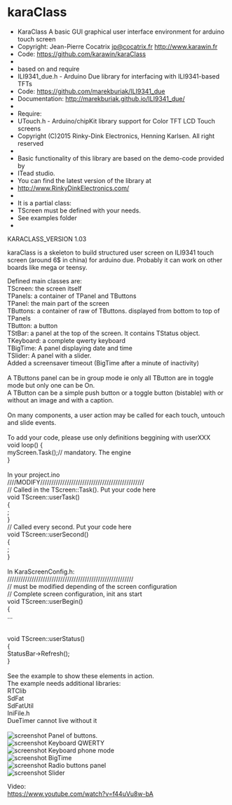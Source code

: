 # karaClass

 *  KaraClass A basic GUI graphical user interface environment for arduino touch screen 
 * Copyright: Jean-Pierre Cocatrix jp@cocatrix.fr http://www.karawin.fr
 * Code: https://github.com/karawin/karaClass
 * 
 * based on and require
 * ILI9341_due.h - Arduino Due library for interfacing with ILI9341-based TFTs
 * Code: https://github.com/marekburiak/ILI9341_due
 * Documentation: http://marekburiak.github.io/ILI9341_due/
 * 
 * Require: 
 *  UTouch.h - Arduino/chipKit library support for Color TFT LCD Touch screens 
 *  Copyright (C)2015 Rinky-Dink Electronics, Henning Karlsen. All right reserved
 *
 * Basic functionality of this library are based on the demo-code provided by  
 *  ITead studio.
 * You can find the latest version of the library at 
 * http://www.RinkyDinkElectronics.com/
 * 
 * It is a partial class:
 * TScreen must be defined with your needs.
 * See examples folder
 * 

 KARACLASS_VERSION 1.03
 
 
 karaClass is a skeleton to build structured user screen on ILI9341 touch screen (around 6$ in china) for arduino due.
 Probably it can work on other boards like mega or teensy.<br/>
 
 Defined main classes are:<br/>
 TScreen: the screen itself<br/>
 TPanels: a container of TPanel and TButtons<br/>
 TPanel:  the main part of the screen<br/>
 TButtons: a container of raw of TButtons.  displayed from bottom to top of TPanels<br/>
 TButton: a button<br/>
 TStBar: a panel at the top of the screen. It contains TStatus object.<br/>
 TKeyboard: a complete qwerty keyboard<br/>
 TBigTime: A panel displaying date and time<br/>
 TSlider: A panel with a slider.<br/>
 Added a screensaver timeout (BigTime after a minute of inactivity)<br/>
 <br/>
 A TButtons panel can be in group mode ie only all TButton are in toggle mode but only one can be On.<br/>
 A TButton can be a simple push button or a toggle button (bistable) with or without an image and with a caption.<br/>
 <br/>
 On many components, a user action may be called for each touch, untouch and slide events.<br/>
 <br/>
 To add your code, please use only definitions beggining with userXXX<br/>
 void loop() {<br/>
     myScreen.Task();// mandatory. The engine<br/>
}<br/>
<br/>
In your project.ino<br/>
////MODIFY///////////////////////////////////////////////<br/>
// Called in the TScreen::Task(). Put your  code here<br/>
void TScreen::userTask()<br/>
{<br/>
 ; <br/>
}<br/>
// Called every second. Put your code here<br/>
void TScreen::userSecond()<br/>
{<br/>
;<br/>
}<br/>
<br/>
In KaraScreenConfig.h:<br/>
/////////////////////////////////////////////////////////<br/>
// must be modified depending of the screen configuration<br/>
// Complete screen configuration, init ans start<br/>
void TScreen::userBegin()<br/>
{<br/>
...<br/>
 <br/>
 <br/>
 void TScreen::userStatus()<br/>
{<br/>
	StatusBar->Refresh();<br/>
}<br/>
<br/>
 See the example to show these elements in action.<br/>
 The example needs additional libraries:<br/>
 RTClib<br/>
 SdFat<br/>
 SdFatUtil<br/>
 IniFile.h<br/>
 DueTimer cannot live without it <br/>
<br/>
<img src="https://github.com/karawin/karaClass/blob/master/IMG_20160305_180548.jpg" alt="screenshot" border=0> 
Panel of buttons. <br/>
<img src="https://github.com/karawin/karaClass/blob/master/IMG_20160305.jpg" alt="screenshot" border=0> 
Keyboard QWERTY<br/>
<img src="https://github.com/karawin/karaClass/blob/master/2016-03-14 19.49.18.jpg" alt="screenshot" border=0> 
Keyboard phone mode<br/>
<img src="https://github.com/karawin/karaClass/blob/master/2016-03-14 19.49.43.jpg" alt="screenshot" border=0> 
BigTime<br/>
<img src="https://github.com/karawin/karaClass/blob/master/2016-03-14 19.50.13.jpg" alt="screenshot" border=0> 
Radio buttons panel<br/>
<img src="https://github.com/karawin/karaClass/blob/master/2016-03-16 17.28.01.jpg" alt="screenshot" border=0> 
Slider<br/>

Video:<br/>
https://www.youtube.com/watch?v=f44uVu8w-bA



